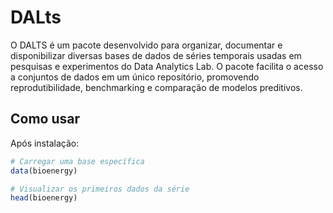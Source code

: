 # DALts
O DALTS é um pacote desenvolvido para organizar, documentar e disponibilizar diversas bases de dados de séries temporais usadas em pesquisas e experimentos do Data Analytics Lab.
O pacote facilita o acesso a conjuntos de dados  em um único repositório, promovendo reprodutibilidade, benchmarking e comparação de modelos preditivos.

## Como usar
Após instalação:

```r
# Carregar uma base específica
data(bioenergy)

# Visualizar os primeiros dados da série
head(bioenergy)
```
